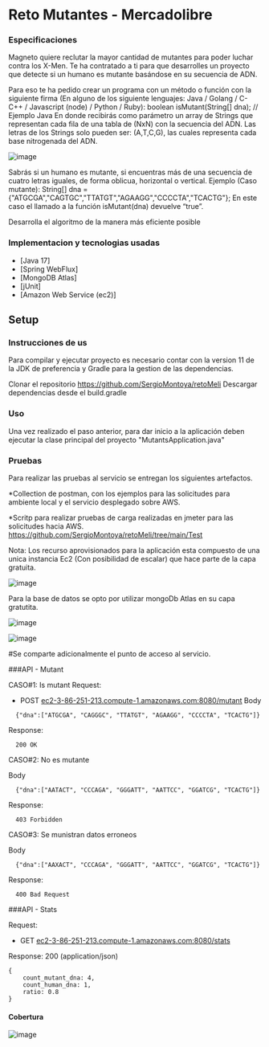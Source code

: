 
# Reto Mutantes - Mercadolibre

### Especificaciones
Magneto quiere reclutar la mayor cantidad de mutantes para poder luchar
contra los X-Men.
Te ha contratado a ti para que desarrolles un proyecto que detecte si un
humano es mutante basándose en su secuencia de ADN.

Para eso te ha pedido crear un programa con un método o función con la siguiente firma (En
alguno de los siguiente lenguajes: Java / Golang / C-C++ / Javascript (node) / Python / Ruby):
boolean isMutant(String[] dna); // Ejemplo Java
En donde recibirás como parámetro un array de Strings que representan cada fila de una tabla
de (NxN) con la secuencia del ADN. Las letras de los Strings solo pueden ser: (A,T,C,G), las
cuales representa cada base nitrogenada del ADN.

![image](https://user-images.githubusercontent.com/98285203/174024593-b648f08b-30a2-4a6c-a8e5-409a4141423b.png)

Sabrás si un humano es mutante, si encuentras más de una secuencia de cuatro letras
iguales​, de forma oblicua, horizontal o vertical.
Ejemplo (Caso mutante):
String[] dna = {"ATGCGA","CAGTGC","TTATGT","AGAAGG","CCCCTA","TCACTG"};
En este caso el llamado a la función isMutant(dna) devuelve “true”.

Desarrolla el algoritmo de la manera más eficiente posible

### Implementacion y tecnologias usadas
- [Java 17]
- [Spring WebFlux]
- [MongoDB Atlas] 
- [jUnit]
- [Amazon Web Service (ec2)]

## Setup

### Instrucciones de us
Para compilar y ejecutar proyecto es necesario contar con la version 11 de la JDK de preferencia y Gradle para la gestion de las dependencias.

Clonar el repositorio https://github.com/SergioMontoya/retoMeli
Descargar dependencias desde el build.gradle

### Uso

Una vez realizado el paso anterior, para dar inicio a la aplicación deben ejecutar la clase principal del proyecto "MutantsApplication.java"

### Pruebas
Para realizar las pruebas al servicio se entregan los siguientes artefactos.

*Collection de postman, con los ejemplos para las solicitudes para ambiente local y el servicio desplegado sobre AWS.

*Scritp para realizar pruebas de carga realizadas en jmeter para las solicitudes hacia AWS.
https://github.com/SergioMontoya/retoMeli/tree/main/Test


Nota: Los recurso aprovisionados para la aplicación esta compuesto de una unica instancia Ec2 (Con posibilidad de escalar) que hace parte de la capa gratuita.

![image](https://user-images.githubusercontent.com/98285203/174022828-e5d5ccb0-a641-4dae-a5c2-a77602908a32.png)

Para la base de datos se opto por utilizar mongoDb Atlas en su capa gratutita.

![image](https://user-images.githubusercontent.com/98285203/174124439-68f84e1a-e170-41e8-9504-aa6a4ffc0142.png)

![image](https://user-images.githubusercontent.com/98285203/174124545-4289ca81-9095-4cb7-ab52-17dcf0f98af9.png)

#Se comparte adicionalmente el punto de acceso al servicio.

###API - Mutant

CASO#1: Is mutant
Request: 
- POST [ec2-3-86-251-213.compute-1.amazonaws.com:8080/mutant](http://ec2-54-205-125-39.compute-1.amazonaws.com:8080/mutant)
Body
```
  {"dna":["ATGCGA", "CAGGGC", "TTATGT", "AGAAGG", "CCCCTA", "TCACTG"]}
```
Response:
```
  200 OK
```
CASO#2: No es mutante

Body
```
  {"dna":["AATACT", "CCCAGA", "GGGATT", "AATTCC", "GGATCG", "TCACTG"]}
```
Response:
```
  403 Forbidden
```
CASO#3: Se munistran datos erroneos

Body
```
  {"dna":["AAXACT", "CCCAGA", "GGGATT", "AATTCC", "GGATCG", "TCACTG"]}
```
Response:
```
  400 Bad Request
```

###API - Stats

Request: 
- GET [ec2-3-86-251-213.compute-1.amazonaws.com:8080/stats](http://ec2-54-205-125-39.compute-1.amazonaws.com:8080/stats)

Response: 200 (application/json)

```
{
    count_mutant_dna: 4,
    count_human_dna: 1,
    ratio: 0.8
}
```


#### Cobertura
![image](https://user-images.githubusercontent.com/98285203/174102325-346a8830-d856-4701-a1d5-b73410657377.png)


